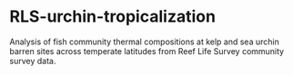 # RLS-urchin-tropicalization
Analysis of fish community thermal compositions at kelp and sea urchin barren sites across temperate latitudes from Reef Life Survey community survey data.
